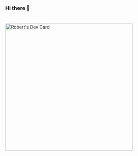 ### Hi there 👋

#

<a href="https://app.daily.dev/RobertWsp"><img src="https://api.daily.dev/devcards/82eb2983ce5941db84e5450e2e15f4b1.png?r=vle" width="400" alt="Robert's Dev Card"/></a>
